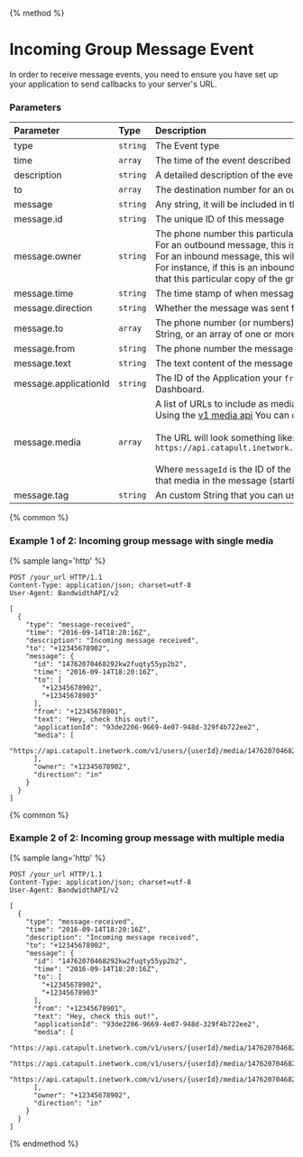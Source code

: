 {% method %}
# Incoming Group Message Event
In order to receive message events, you need to ensure you have set up your application to send callbacks to your server's URL.

### Parameters
| Parameter             | Type     | Description                                                                                                                                                                                                                                                                                                                                                                                                                                                                                                                   |
|:----------------------|:---------|:------------------------------------------------------------------------------------------------------------------------------------------------------------------------------------------------------------------------------------------------------------------------------------------------------------------------------------------------------------------------------------------------------------------------------------------------------------------------------------------------------------------------------|
| type                  | `string` | The Event type                                                                                                                                                                                                                                                                                                                                                                                                                                                                                                                |
| time                  | `array`  | The time of the event described in the receipt                                                                                                                                                                                                                                                                                                                                                                                                                                                                                |
| description           | `string` | A detailed description of the event described by the receipt                                                                                                                                                                                                                                                                                                                                                                                                                                                                  |
| to                    | `array`  | The destination number for an outbound group message receipt                                                                                                                                                                                                                                                                                                                                                                                                                                                                  |
| message               | `string` | Any string, it will be included in the callback events of the message.                                                                                                                                                                                                                                                                                                                                                                                                                                                        |
| message.id            | `string` | The unique ID of this message                                                                                                                                                                                                                                                                                                                                                                                                                                                                                                 |
| message.owner         | `string` | The phone number this particular message is associated with.<br> For an outbound message, this is always the `from` number.<br> For an inbound message, this will be (one of) the `to` number(s).<br>For instance, if this is an inbound group message, the `owner` field will be set to the `to` number that this particular copy of the group message belongs to.                                                                                                                                                           |
| message.time          | `string` | The time stamp of when message was created                                                                                                                                                                                                                                                                                                                                                                                                                                                                                    |
| message.direction     | `string` | Whether the message was sent from Bandwidth, or received by a Bandwidth number                                                                                                                                                                                                                                                                                                                                                                                                                                                |
| message.to            | `array`  | The phone number (or numbers) the message the message is sent to. On a POST, this can be a String, or an array of one or more numbers. In all other places, this will be an array.                                                                                                                                                                                                                                                                                                                                            |
| message.from          | `string` | The phone number the message was sent from                                                                                                                                                                                                                                                                                                                                                                                                                                                                                    |
| message.text          | `string` | The text content of the message                                                                                                                                                                                                                                                                                                                                                                                                                                                                                               |
| message.applicationId | `string` | The ID of the Application your `from` number is associated with in the Bandwidth Phone Number Dashboard.                                                                                                                                                                                                                                                                                                                                                                                                                      |
| message.media         | `array`  | A list of URLs to include as media attachments as part of the message. <br> Using the [v1 media api](../../methods/media/getMediaMediaName.md) You can download the media **WITHIN 30 DAYS** <br><br> The URL will look something like: <br> `https://api.catapult.inetwork.com/v1/users/{userId}/media/{messageId}/{index}/{filename}` <br><br> Where `messageId` is the ID of the incoming message that had the media, `index` is the index of that media in the message (starting from `0`) and `filename` is the original filename |
| message.tag           | `string` | An custom String that you can use to track this particular message                                                                                                                                                                                                                                                                                                                                                                                                                                                            |

{% common %}
### Example 1 of 2: Incoming group message with single media

{% sample lang='http' %}

```http
POST /your_url HTTP/1.1
Content-Type: application/json; charset=utf-8
User-Agent: BandwidthAPI/v2

[
  {
    "type": "message-received",
    "time": "2016-09-14T18:20:16Z",
    "description": "Incoming message received",
    "to": "+12345678902",
    "message": {
      "id": "14762070468292kw2fuqty55yp2b2",
      "time": "2016-09-14T18:20:16Z",
      "to": [
        "+12345678902",
        "+12345678903"
      ],
      "from": "+12345678901",
      "text": "Hey, check this out!",
      "applicationId": "93de2206-9669-4e07-948d-329f4b722ee2",
      "media": [
        "https://api.catapult.inetwork.com/v1/users/{userId}/media/14762070468292kw2fuqty55yp2b2/0/bw.png"
      ],
      "owner": "+12345678902",
      "direction": "in"
    }
  }
]
```

{% common %}

### Example 2 of 2: Incoming group message with multiple media

{% sample lang='http' %}

```http
POST /your_url HTTP/1.1
Content-Type: application/json; charset=utf-8
User-Agent: BandwidthAPI/v2

[
  {
    "type": "message-received",
    "time": "2016-09-14T18:20:16Z",
    "description": "Incoming message received",
    "to": "+12345678902",
    "message": {
      "id": "14762070468292kw2fuqty55yp2b2",
      "time": "2016-09-14T18:20:16Z",
      "to": [
        "+12345678902",
        "+12345678903"
      ],
      "from": "+12345678901",
      "text": "Hey, check this out!",
      "applicationId": "93de2206-9669-4e07-948d-329f4b722ee2",
      "media": [
        "https://api.catapult.inetwork.com/v1/users/{userId}/media/14762070468292kw2fuqty55yp2b2/0/bw.png",
        "https://api.catapult.inetwork.com/v1/users/{userId}/media/14762070468292kw2fuqty55yp2b2/1/bandwidth_logo.png",
        "https://api.catapult.inetwork.com/v1/users/{userId}/media/14762070468292kw2fuqty55yp2b2/2/Bandwidth_Contact.txt"
      ],
      "owner": "+12345678902",
      "direction": "in"
    }
  }
]
```

{% endmethod %}
